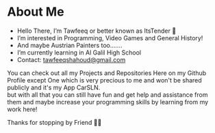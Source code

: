 # About Me

- Hello There, I’m Tawfeeq or better known as ItsTender 🗿
- I’m interested in Programming, Video Games and General History!
- And maybe Austrian Painters too.......
- I’m currently learning in Al Galil High School
- Contact: tawfeeqshahoud@gmail.com

You can check out all my Projects and Repositories Here on my Github Profile except One which is very precious to me and won't be shared publicly and it's my App CarSLN.                                             
but with all that you can still have fun and get help and assistance from them and maybe increase your programming skills by learning from my work here!

Thanks for stopping by Friend 🤜🤛
